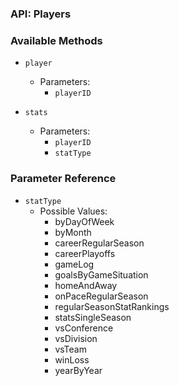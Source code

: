 ### API: Players

### Available Methods

* `player`
  * Parameters:
    * `playerID`

* `stats`
  * Parameters:
    * `playerID`
    * `statType`

### Parameter Reference

  * `statType`
    * Possible Values:
      * byDayOfWeek
      * byMonth
      * careerRegularSeason
      * careerPlayoffs
      * gameLog
      * goalsByGameSituation
      * homeAndAway
      * onPaceRegularSeason
      * regularSeasonStatRankings
      * statsSingleSeason
      * vsConference
      * vsDivision
      * vsTeam
      * winLoss
      * yearByYear
